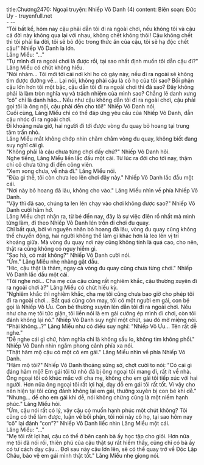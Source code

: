 title:Chương2470: Ngoại truyện: Nhiếp Vô Danh (4)
content:
Biên soạn: Đức Uy - truyenfull.net<br>- --<br>"Tôi bất kể, hôm nay cậu phải dẫn tôi đi ra ngoài chơi, nếu không tôi và cậu cả đời này không qua lại với nhau, không chết không thôi! Cậu không chết thì tôi phải lìa đời, tôi sẽ bỏ độc trong thức ăn của cậu, tôi sẽ hạ độc chết cậu!" Nhiếp Vô Danh la lớn.<br>Lăng Miểu: "..."<br>"Tự mình đi ra ngoài chơi là được rồi, tại sao nhất định muốn tôi dẫn cậu đi?" Lăng Miểu có chút không hiểu.<br>"Nói nhảm... Tôi mới tới cái nơi khỉ ho cò gáy này, nếu đi ra ngoài sẽ không tìm được đường về... Lại nói, không phải cậu là cô họ của tôi sao? Bối phận cậu lớn hơn tôi một bậc, cậu dẫn tôi đi ra ngoài chơi thì đã sao? Đây không phải là làm tròn nghĩa vụ và trách nhiệm của mình sao? Chẳng lẽ danh xưng “cô” chỉ là danh hão... Nếu như cậu không dẫn tôi đi ra ngoài chơi, cậu phải gọi tôi là ông nội, cậu phải đền cho tôi!" Nhiếp Vô Danh nói.<br>Cuối cùng, Lăng Miểu chỉ có thể đáp ứng yêu cầu của Nhiếp Vô Danh, dẫn cậu nhóc đi ra ngoài chơi.<br>Đi khoảng nửa giờ, hai người đi tới được vòng đu quay bỏ hoang tại trung tâm trấn nhỏ.<br>Lăng Miểu mắt không chớp nhìn chằm chằm vòng đu quay, không biết đang suy nghĩ cái gì.<br>"Không phải là cậu chưa từng chơi đấy chứ?" Nhiếp Vô Danh hỏi.<br>Nghe tiếng, Lăng Miểu liền lắc đầu một cái. Từ lúc ra đời cho tới nay, thậm chí cô chưa từng đi đến công viên.<br>"Xem xong chưa, về nhà đi." Lăng Miểu nói.<br>"Đùa gì thế, tôi còn chưa leo lên chơi đây này." Nhiếp Vô Danh lắc đầu một cái.<br>"Nơi này bỏ hoang đã lâu, không cho vào." Lăng Miểu nhìn về phía Nhiếp Vô Danh.<br>"Vậy thì đã sao, chúng ta len lén chạy vào chơi không được sao?" Nhiếp Vô Danh cười hăm hở.<br>Lăng Miểu chợt nhận ra, từ bé đến nay, đây là sự việc điên rồ nhất mà mình từng làm, đi theo Nhiếp Vô Danh lén trốn đi chơi đu quay.<br>Chỉ bất quá, bởi vì nguyên nhân bỏ hoang đã lâu, vòng đu quay cũng không thể chuyển động, hai người không thể làm gì khác hơn là leo lên vị trí khoảng giữa. Mà vòng đu quay nơi này cũng không tính là quá cao, cho nên, thật ra cũng không có nguy hiểm gì.<br>"Sao hả, có mát không?" Nhiếp Vô Danh cười nói.<br>"Ừm." Lăng Miểu nhẹ nhàng gật đầu.<br>"Hic, cậu thật là thảm, ngay cả vòng đu quay cũng chưa từng chơi." Nhiếp Vô Danh lắc đầu một cái.<br>"Tôi nghe nói... Cha mẹ của cậu cũng rất nghiêm khắc, cậu thường xuyên đi ra ngoài chơi à?" Lăng Miểu có chút hiếu kỳ.<br>"Nghiêm khắc thì nghiêm khắc, cha mẹ tôi cũng chưa bao giờ cho phép tôi đi ra ngoài chơi... Bất quá cũng còn may, tôi có một người em gái, con bé gọi là Nhiếp Vô Ưu. Con bé thường xuyên lén dẫn tôi đi ra ngoài chơi. Nếu như cha mẹ tôi tức giận, tôi liền nói là em gái cưỡng ép mình đi chơi, còn tôi đánh không lại nó." Nhiếp Vô Danh suy nghĩ một chút, sau đó mở miệng nói.<br>"Phải không...?" Lăng Miểu như có điều suy nghĩ: "Nhiếp Vô Ưu... Tên rất dễ nghe."<br>"Dễ nghe cái gì chứ, hàm nghĩa chỉ là không sầu lo, không tim không phổi." Nhiếp Vô Danh nhìn ngắm phong cảnh phía xa nói.<br>"Thật hâm mộ cậu có một cô em gái." Lăng Miểu nhìn về phía Nhiếp Vô Danh.<br>"Hâm mộ tôi?" Nhiếp Vô Danh thoáng sững sờ, chợt cười to nói: "Có cái gì đáng hâm mộ? Em gái tôi từ nhỏ đã bị ông ngoại tôi mang đi, rất ít về nhà. Ông ngoại tôi có khúc mắc với cha mẹ, không cho em gái tôi tiếp xúc với hai người. Hơn nữa ông ngoại tôi rất lợi hại, dạy dỗ em gái tôi rất tốt. Vì vậy cho nên hiện tại tôi cũng đánh không lại em gái, thường xuyên bị con bé khi dễ."<br>"Nhưng... để cho em gái khi dễ, nói không chừng cũng là một niềm hạnh phúc." Lăng Miểu hỏi.<br>"Ừm, cậu nói rất có lý, vậy cậu có muốn hạnh phúc một chút không? Tôi cũng có thể làm được, luận về bối phận, tôi nói này cô họ, tại sao hôm nay “cô” lại đánh “con”?" Nhiếp Vô Danh liếc nhìn Lăng Miểu một cái.<br>Lăng Miểu: "..."<br>"Mẹ tôi rất lợi hại, cậu có thể ở bên cạnh bà ấy học tập cho giỏi. Hơn nữa mẹ tôi đã nói rồi, thiên phú của cậu thật sự rất hiếm thấy, cũng chỉ có bà ấy có tư cách dạy cậu... Đợi sau này cậu lớn lên, sẽ có thể quay trở về Độc Lập Châu, bảo vệ em gái mình thật tốt." Lăng Miểu nhẹ giọng nói.